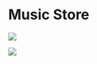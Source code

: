 # Music Store

![](https://github.com/mostafamt/musicStore/blob/master/screeenshots/1.png)

![](https://github.com/mostafamt/musicStore/blob/master/screeenshots/2.png)
